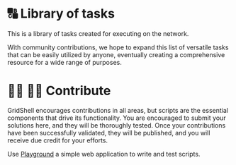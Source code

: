 # 🔠 Library of tasks

This is a library of tasks created for executing on the network.

With community contributions, we hope to expand this list of versatile tasks that can be easily utilized by anyone, eventually creating a comprehensive resource for a wide range of purposes.

# 👱‍♀️ 👷‍♂️ Contribute 

GridShell encourages contributions in all areas, but scripts are the essential components that drive its functionality. You are encouraged to submit your solutions here, and they will be thoroughly tested. Once your contributions have been successfully validated, they will be published, and you will receive due credit for your efforts.

Use [Playground](https://github.com/invpe/GridShell/tree/main/Sources/Playground) a simple web application to write and test scripts.
 